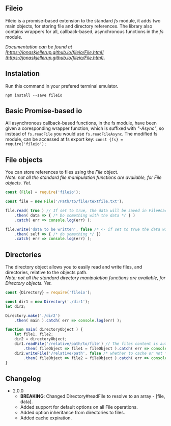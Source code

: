 ## Fileio
Fileio is a promise-based extension to the standard *fs* module, 
it adds two main objects, for storing file and directory references. 
The library also contains wrappers for all, callback-based, asynchronous functions 
in the *fs* module.

*Documentation can be found at [https://jonaskjellerup.github.io/fileio/File.html](https://jonaskjellerup.github.io/fileio/File.html)*.

## Instalation
Run this command in your prefered terminal emulator.
```
npm install --save fileio
```

## Basic Promise-based io
All asynchronous callback-based functions, in the fs module, have been given a coresponding wrapper function, 
which is suffixed with *"-Async"*, so instead of ```fs.readFile``` you would use ```fs.readFileAsync```.
The modified fs module, can be accessed at fs export key: ```const {fs} = require('fileio');```

## File objects
You can store references to files using the *File* object.  
*Note: not all the standard file manipulation functions are available, for File objects. Yet.*
```javascript
const {File} = require('fileio');

const file = new File('/Path/to/file/textfile.txt');

file.read( true ) // If set to true, the data will be saved in File#cache
    .then( data => { /* Do something with the data */ } )
    .catch( err => console.log(err) );

file.write('data to be written', false /* <- if set to true the data will also be saved in the cache */)
    .then( self => { /* do something */ })
    .catch( err => console.log(err) );
```

## Directories
The directory object allows you to easily read and write files, and directories, relative to the objects path.  
*Note: not all the standard directory manipulation functions are available, for Directory objects. Yet.*
```javascript
const {Directory} = require('fileio');

const dir1 = new Directory('./dir1');
let dir2;

Directory.make('./dir2')
    .then( main ).catch( err => console.log(err) );

function main( directoryObject ) {
    let file1, file2;
    dir2 = directoryObject;
    dir1.readFile('/relative/path/to/file') // The files content is automatically put into File#char
        .then( fileObject => file1 = fileObject ).catch( err => console.log(err) );
    dir2.writeFile('/relative/path', false /* whether to cache or not */)
        .then( fileObject => file2 = fileObject ).catch( err => console.log(err) );
}

```

## Changelog
* 2.0.0
    * __BREAKING__: Changed Directory#readFile to resolve to an array - [file, data].
    * Added support for default options on all File operations.
    * Added option inheritance from directories to files.
    * Added cache expiration.